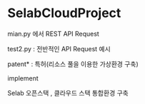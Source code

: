 # SelabCloudProject


mian.py 에서 REST API Request 

test2.py : 전반적인 API Request 예시

patent* : 특허(리소스 풀을 이용한 가상환경 구축)

implement

Selab 오픈스택 , 클라우드 스택 통합환경 구축
